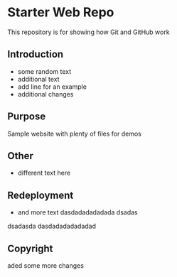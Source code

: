 # Starter Web Repo

This repository is for showing how Git and GitHub work

## Introduction

- some random text
- additional text
- add line for an example
- additional changes

## Purpose

Sample website with plenty of files for demos

## Other
- different text here

## Redeployment
- and more text   dasdadadadadada
dsadas

dsadasda
dasdadadadadadad

## Copyright

aded some more changes
